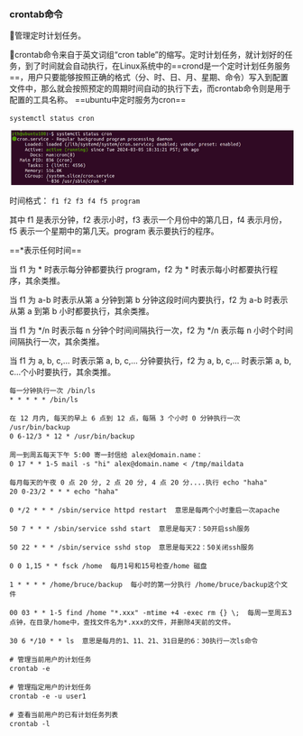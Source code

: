 ### crontab命令
📔管理定时计划任务。

🔖crontab命令来自于英文词组“cron table”的缩写。定时计划任务，就计划好的任务，到了时间就会自动执行，在Linux系统中的==crond是一个定时计划任务服务==，用户只要能够按照正确的格式（分、时、日、月、星期、命令）写入到配置文件中，那么就会按照预定的周期时间自动的执行下去，而crontab命令则是用于配置的工具名称。
==ubuntu中定时服务为cron==

`systemctl status cron`

![image-20240306164211075](./image_10%EF%BC%8C%E7%B3%BB%E7%BB%9F%E5%AE%9A%E6%97%B6/image-20240306164211075.png)

时间格式： `f1 f2 f3 f4 f5 program`

其中 f1 是表示分钟，f2 表示小时，f3 表示一个月份中的第几日，f4 表示月份，f5 表示一个星期中的第几天。program 表示要执行的程序。

==*表示任何时间==

当 f1 为 * 时表示每分钟都要执行 program，f2 为 * 时表示每小时都要执行程序，其余类推。

当 f1 为 a-b 时表示从第 a 分钟到第 b 分钟这段时间内要执行，f2 为 a-b 时表示从第 a 到第 b 小时都要执行，其余类推。

当 f1 为 */n 时表示每 n 分钟个时间间隔执行一次，f2 为 */n 表示每 n 小时个时间间隔执行一次，其余类推。

当 f1 为 a, b, c,… 时表示第 a, b, c,… 分钟要执行，f2 为 a, b, c,… 时表示第 a, b, c…个小时要执行，其余类推。
```shell
每一分钟执行一次 /bin/ls
* * * * * /bin/ls

在 12 月内, 每天的早上 6 点到 12 点，每隔 3 个小时 0 分钟执行一次 /usr/bin/backup
0 6-12/3 * 12 * /usr/bin/backup

周一到周五每天下午 5:00 寄一封信给 alex@domain.name：
0 17 * * 1-5 mail -s "hi" alex@domain.name < /tmp/maildata

每月每天的午夜 0 点 20 分, 2 点 20 分, 4 点 20 分....执行 echo "haha"
20 0-23/2 * * * echo "haha"

0 */2 * * * /sbin/service httpd restart  意思是每两个小时重启一次apache 

50 7 * * * /sbin/service sshd start  意思是每天7：50开启ssh服务 

50 22 * * * /sbin/service sshd stop  意思是每天22：50关闭ssh服务 

0 0 1,15 * * fsck /home  每月1号和15号检查/home 磁盘 

1 * * * * /home/bruce/backup  每小时的第一分执行 /home/bruce/backup这个文件 

00 03 * * 1-5 find /home "*.xxx" -mtime +4 -exec rm {} \;  每周一至周五3点钟，在目录/home中，查找文件名为*.xxx的文件，并删除4天前的文件。

30 6 */10 * * ls  意思是每月的1、11、21、31日是的6：30执行一次ls命令

# 管理当前用户的计划任务
crontab -e  

# 管理指定用户的计划任务
crontab -e -u user1

# 查看当前用户的已有计划任务列表
crontab -l 

```

